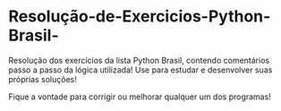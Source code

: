 # Resolução-de-Exercicios-Python-Brasil-
Resolução dos exercícios da lista Python Brasil, contendo comentários passo a passo da lógica utilizada!
Use para estudar e desenvolver suas próprias soluções!

Fique a vontade para corrigir ou melhorar qualquer um dos programas!